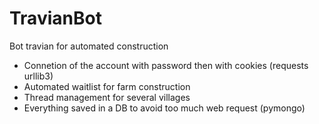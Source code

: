 # TravianBot
Bot travian for automated construction 

 * Connetion of the account with password then with cookies (requests urllib3)
 * Automated waitlist for farm construction
 * Thread management for several villages
 * Everything saved in a DB to avoid too much web request (pymongo)
 
